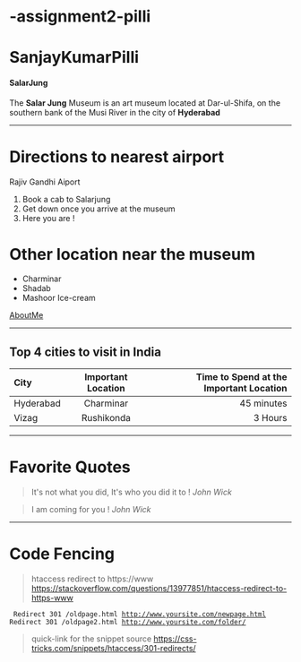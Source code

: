 # -assignment2-pilli
# SanjayKumarPilli
#### SalarJung

The **Salar Jung** Museum is an art museum located at Dar-ul-Shifa, on the southern bank of the Musi River in the city of **Hyderabad**

---
# Directions to nearest airport 
Rajiv Gandhi Aiport
1. Book a cab to Salarjung
2. Get down once you arrive at the museum
3. Here you are !

# Other location near the museum
* Charminar
* Shadab
* Mashoor Ice-cream

[AboutMe](AboutMe.md)

---
## Top 4 cities to visit in India

| City      | Important Location  | Time to Spend at the Important Location    |
| :---        |    :----:   |          ---: |
| Hyderabad      | Charminar       | 45 minutes |
| Vizag   | Rushikonda        |  3 Hours      |

---
# Favorite Quotes
> It's not what you did, It's who you did it to ! *John Wick*

> I am coming for you ! *John Wick*

---
# Code Fencing

>htaccess redirect to https://www <https://stackoverflow.com/questions/13977851/htaccess-redirect-to-https-www>

<code> Redirect 301 /oldpage.html http://www.yoursite.com/newpage.html
Redirect 301 /oldpage2.html http://www.yoursite.com/folder/ </code>

>quick-link for the snippet source https://css-tricks.com/snippets/htaccess/301-redirects/